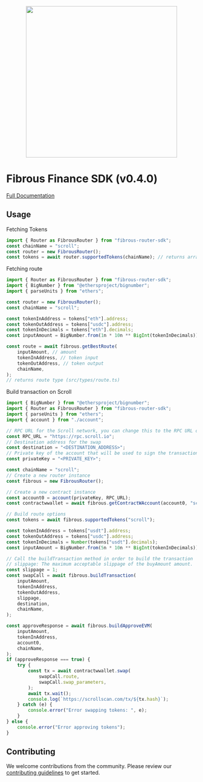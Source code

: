 <p align="center">
  <a href="https://fibrous.finance">
    <img src="./docs/assets/logo.png" width="400px" >
  </a>
</p>

# Fibrous Finance SDK (v0.4.0)

[Full Documentation](https://docs.fibrous.finance/)

## Usage

Fetching Tokens

```javascript
import { Router as FibrousRouter } from "fibrous-router-sdk";
const chainName = "scroll"; 
const router = new FibrousRouter();
const tokens = await router.supportedTokens(chainName); // returns array as token type (src/types/token.ts)
```

Fetching route

```javascript
import { Router as FibrousRouter } from "fibrous-router-sdk";
import { BigNumber } from "@ethersproject/bignumber";
import { parseUnits } from "ethers";

const router = new FibrousRouter();
const chainName = "scroll"; 

const tokenInAddress = tokens["eth"].address;
const tokenOutAddress = tokens["usdc"].address;
const tokenInDecimals = tokens["eth"].decimals;
const inputAmount = BigNumber.from(1n * 10n ** BigInt(tokenInDecimals));

const route = await fibrous.getBestRoute(
    inputAmount, // amount
    tokenInAddress, // token input
    tokenOutAddress, // token output
    chainName,
);
// returns route type (src/types/route.ts)

```

Build transaction on Scroll

```javascript
import { BigNumber } from "@ethersproject/bignumber";
import { Router as FibrousRouter } from "fibrous-router-sdk";
import { parseUnits } from "ethers";
import { account } from "./account";

// RPC URL for the Scroll network, you can change this to the RPC URL of your choice
const RPC_URL = "https://rpc.scroll.io";
// Destination address for the swap
const destination = "<DESTINATION_ADDRESS>";
// Private key of the account that will be used to sign the transaction
const privateKey = "<PRIVATE_KEY>";

const chainName = "scroll";
// Create a new router instance
const fibrous = new FibrousRouter();

// Create a new contract instance
const account0 = account(privateKey, RPC_URL);
const contractwwallet = await fibrous.getContractWAccount(account0, "scroll");

// Build route options
const tokens = await fibrous.supportedTokens("scroll");

const tokenInAddress = tokens["usdt"].address;
const tokenOutAddress = tokens["usdc"].address;
const tokenInDecimals = Number(tokens["usdt"].decimals);
const inputAmount = BigNumber.from(5n * 10n ** BigInt(tokenInDecimals));

// Call the buildTransaction method in order to build the transaction
// slippage: The maximum acceptable slippage of the buyAmount amount.
const slippage = 1;
const swapCall = await fibrous.buildTransaction(
    inputAmount,
    tokenInAddress,
    tokenOutAddress,
    slippage,
    destination,
    chainName,
);

const approveResponse = await fibrous.buildApproveEVM(
    inputAmount,
    tokenInAddress,
    account0,
    chainName,
);
if (approveResponse === true) {
    try {
        const tx = await contractwwallet.swap(
            swapCall.route,
            swapCall.swap_parameters,
        );
        await tx.wait();
        console.log(`https://scrollscan.com/tx/${tx.hash}`);
    } catch (e) {
        console.error("Error swapping tokens: ", e);
    }
} else {
    console.error("Error approving tokens");
}
```

## Contributing

We welcome contributions from the community. Please review our [contributing guidelines](./docs/CONTRIBUTING.md) to get started.

[def]: https://docs.fibrous.finance/
